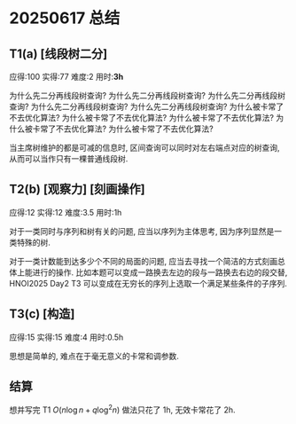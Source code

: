 # 20250617 总结

## T1(a) [线段树二分]

应得:100 实得:77 难度:2 用时:**3h**

为什么先二分再线段树查询? 为什么先二分再线段树查询? 为什么先二分再线段树查询? 为什么先二分再线段树查询? 为什么先二分再线段树查询? 为什么被卡常了不去优化算法? 为什么被卡常了不去优化算法? 为什么被卡常了不去优化算法? 为什么被卡常了不去优化算法? 为什么被卡常了不去优化算法?

当主席树维护的都是可减的信息时, 区间查询可以同时对左右端点对应的树查询, 从而可以当作只有一棵普通线段树.

## T2(b) [观察力] [刻画操作]

应得:12 实得:12 难度:3.5 用时:1h

对于一类同时与序列和树有关的问题, 应当以序列为主体思考, 因为序列显然是一类特殊的树.

对于一类计数能到达多少个不同的局面的问题, 应当去寻找一个简洁的方式刻画总体上能进行的操作. 比如本题可以变成一路换去左边的段与一路换去右边的段交替, HNOI2025 Day2 T3 可以变成在无穷长的序列上选取一个满足某些条件的子序列.

## T3(c) [构造]

应得:15 实得:15 难度:4 用时:0.5h

思想是简单的, 难点在于毫无意义的卡常和调参数.

## 结算

想并写完 T1 $O(n \log n + q \log^2 n)$ 做法只花了 1h, 无效卡常花了 2h.
